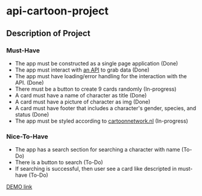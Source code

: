 # api-cartoon-project

## Description of Project

### Must-Have

- The app must be constructed as a single page application (Done)
- The app must interact with [an API](https://rickandmortyapi.com/) to grab data (Done)
- The app must have loading/error handling for the interaction with the API. (Done)
- There must be a button to create 9 cards randomly (In-progress)
- A card must have a name of character as title (Done)
- A card must have a picture of character as img (Done)
- A card must have footer that includes a character's gender, species, and status (Done)
- The app must be styled according to [cartoonnetwork.nl](https://www.cartoonnetwork.nl/) (In-progress)

### Nice-To-Have

- The app has a search section for searching a character with name (To-Do)
- There is a button to search (To-Do)
- If searching is successful, then user see a card like descripted in must-have (To-Do)

[DEMO link](https://caglar-kaya.github.io/api-cartoon-project/)

